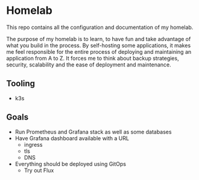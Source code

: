 # Homelab

This repo contains all the configuration and documentation of my homelab.

The purpose of my homelab is to learn, to have fun and take advantage of what you build in the process. By self-hosting some applications, it makes me feel responsible for the entire process of deploying and maintaining an application from A to Z. It forces me to think about backup strategies, security, scalability and the ease of deployment and maintenance.

## Tooling

- k3s

## Goals

- Run Prometheus and Grafana stack as well as some databases
- Have Grafana dashboard available with a URL
    - ingress
    - tls
    - DNS
- Everything should be deployed using GitOps
    - Try out Flux
